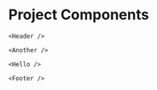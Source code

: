 # Project Components

```react
<Header />
```

```react
<Another />
```

```react
<Hello />
```

```react
<Footer />
```

